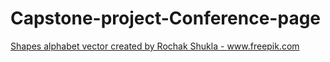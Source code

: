 # Capstone-project-Conference-page

<a href='https://www.freepik.com/vectors/shapes-alphabet'>Shapes alphabet vector created by Rochak Shukla - www.freepik.com</a>
